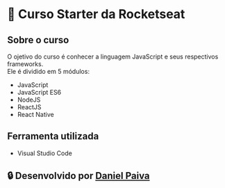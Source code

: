 # :rocket: Curso Starter da Rocketseat

## Sobre o curso

O ojetivo do curso é conhecer a linguagem JavaScript e seus respectivos frameworks.<br> 
Ele é dividido em 5 módulos:<br>
- JavaScript
- JavaScript ES6
- NodeJS
- ReactJS
- React Native

## Ferramenta utilizada
- Visual Studio Code

## :lock: Desenvolvido por <a href="https://www.linkedin.com/in/danhpaiva/">Daniel Paiva</a>